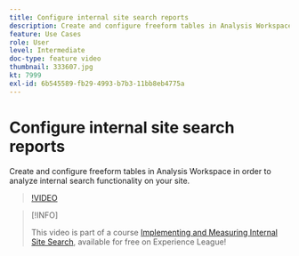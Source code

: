 ```yaml
---
title: Configure internal site search reports
description: Create and configure freeform tables in Analysis Workspace in order to analyze internal search functionality on your site.
feature: Use Cases
role: User
level: Intermediate
doc-type: feature video
thumbnail: 333607.jpg
kt: 7999
exl-id: 6b545589-fb29-4993-b7b3-11bb8eb4775a
---
```

# Configure internal site search reports

Create and configure freeform tables in Analysis Workspace in order to analyze internal search functionality on your site.

>[!VIDEO](https://video.tv.adobe.com/v/333607/?quality=12&learn=on)

>[!INFO]
>
> This video is part of a course [Implementing and Measuring Internal Site Search](https://experienceleague.adobe.com/?recommended=Analytics-U-1-2021.1.search), available for free on Experience League!